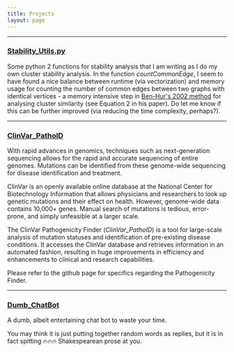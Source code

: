 ```yaml
---
title: Projects
layout: page
---
```


---
### [Stability_Utils.py](https://github.com/im-ant/Analysis_CoBrA/blob/master/Stability_Utils.py)
Some python 2 functions for stability analysis that I am writing as I do my own cluster stability analysis. In the function *countCommonEdge*, I seem to have found a nice balance between runtime (via vectorization) and memory usage for counting the number of common edges between two graphs with identical vertices - a memory intensive step in [Ben-Hur's 2002 method](https://psb.stanford.edu/psb-online/proceedings/psb02/benhur.pdf) for analysing cluster similarity (see Equation 2 in his paper). Do let me know if this can be further improved (via reducing the time complexity, perhaps?).

---
### [ClinVar_PathoID](https://github.com/im-ant/ClinVar_PathoID)
With rapid advances in genomics, techniques such as next-generation sequencing allows for the rapid and accurate sequencing of entire genomes. Mutations can be identified from these genome-wide sequencing for disease identification and treatment.

ClinVar is an openly available online database at the National Center for Biotechnology Information that allows physicians and researchers to look up genetic mutations and their effect on health. However, genome-wide data contains 10,000+ genes. Manual search of mutations is tedious, error-prone, and simply unfeasible at a larger scale.

The ClinVar Pathogenicity Finder (*ClinVar_PathoID*) is a tool for large-scale analysis of mutation statuses and identification of pre-existing disease conditions. It accesses the ClinVar database and retrieves information in an automated fashion, resulting in huge improvements in efficiency and enhancements to clinical and research capabilities.

Please refer to the github page for specifics regarding the Pathogenicity Finder.

---
### [Dumb_ChatBot](https://github.com/im-ant/Dumb_ChatBot)
A dumb, albeit entertaining chat bot to waste your time.

You may think it is just putting together random words as replies, but it is in fact spitting :fire::fire::fire: Shakespearean prose at you.
